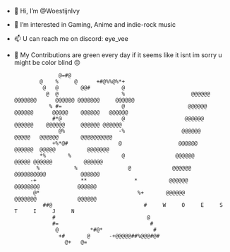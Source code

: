- 👋 Hi, I’m @WoestijnIvy
- 👀 I’m interested in Gaming, Anime and indie-rock music
- 📫 U can reach me on discord: eye_vee
- 💚 My Contributions are green every day if it seems like it isnt im sorry u might be color blind 😢
                                                                                                      
                    @=#@                                                                                   
              @    %     @      +#@%%@%*+                                                                  
               @   @       @@#          @                                                                   
                @  @                    %                     @@@@@@  @@@@@@@      @@@@@@ @@@@@@@     @@@@@@
                 % #=                   @                    @@@@@@   @@@@@@      @@@@@    @@@@@@   @@@@@@ 
                  #*@                   @                   @@@@@@    @@@@@@    @@@@@@     @@@@@@ @@@@@@   
                    @%                 -%                  @@@@@@     @@@@@   @@@@@@       @@@@@@@@@@     
                  +%*@#                @                  @@@@@@     @@@@@@  @@@@@          @@@@@@@        
              *%       %                @                @@@@@@      @@@@@ @@@@@@          @@@@@@        
             %           %                @             @@@@@@       @@@@@@@@@@           @@@@@@          
           -+              **               *          @@@@@@        @@@@@@@@            @@@@@@           
            @*                               %+       @@@@@@        @@@@@@@             @@@@@@            
               ##@                             #     W     O     E     S     T     I     J     N          
                  #                             @                                                          
                  #=                             #                         
                   @          *#@*                #                                                       
                    +#       @      -+@@@@@##%@@@#@#                                                       
                      @+   @=                                                                               
                                                                                                           
                                                                                                         
